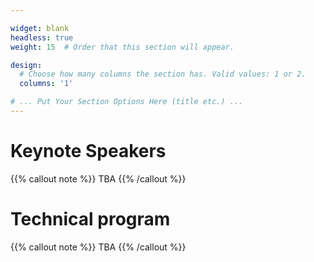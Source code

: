 ```yaml
---

widget: blank
headless: true
weight: 15  # Order that this section will appear.

design:
  # Choose how many columns the section has. Valid values: 1 or 2.
  columns: '1'

# ... Put Your Section Options Here (title etc.) ...
---
```


# Keynote Speakers
{{% callout note %}}
TBA
{{% /callout %}}

# Technical program
{{% callout note %}}
TBA
{{% /callout %}}
